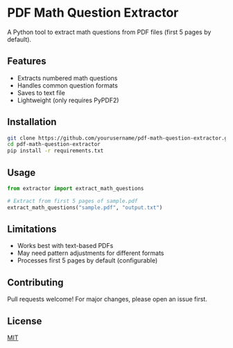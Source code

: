# PDF Math Question Extractor

A Python tool to extract math questions from PDF files (first 5 pages by default).

## Features
- Extracts numbered math questions
- Handles common question formats
- Saves to text file
- Lightweight (only requires PyPDF2)

## Installation
```bash
git clone https://github.com/yourusername/pdf-math-question-extractor.git
cd pdf-math-question-extractor
pip install -r requirements.txt
```

## Usage
```python
from extractor import extract_math_questions

# Extract from first 5 pages of sample.pdf
extract_math_questions("sample.pdf", "output.txt")
```

## Limitations
- Works best with text-based PDFs
- May need pattern adjustments for different formats
- Processes first 5 pages by default (configurable)

## Contributing
Pull requests welcome! For major changes, please open an issue first.

## License
[MIT](LICENSE)
